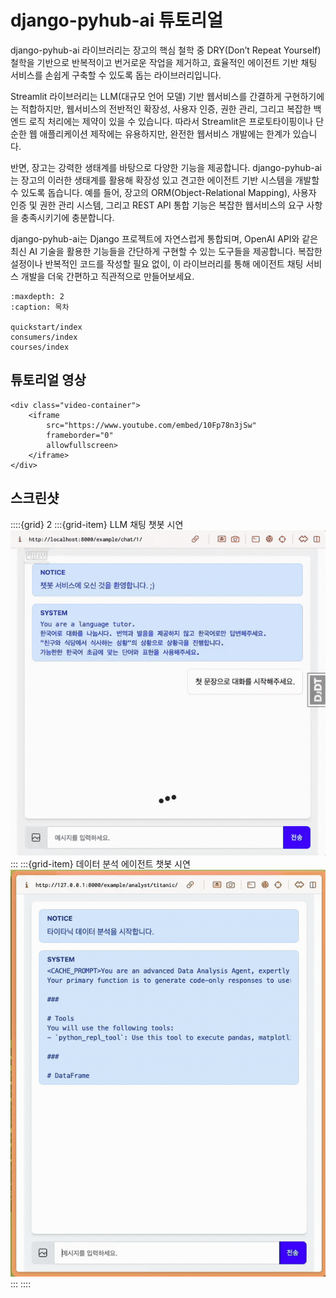 # django-pyhub-ai 튜토리얼

django-pyhub-ai 라이브러리는 장고의 핵심 철학 중 DRY(Don’t Repeat Yourself) 철학을 기반으로 반복적이고 번거로운 작업을 제거하고, 효율적인 에이전트 기반 채팅 서비스를 손쉽게 구축할 수 있도록 돕는 라이브러리입니다.

Streamlit 라이브러리는 LLM(대규모 언어 모델) 기반 웹서비스를 간결하게 구현하기에는 적합하지만, 웹서비스의 전반적인 확장성, 사용자 인증, 권한 관리, 그리고 복잡한 백엔드 로직 처리에는 제약이 있을 수 있습니다. 따라서 Streamlit은 프로토타이핑이나 단순한 웹 애플리케이션 제작에는 유용하지만, 완전한 웹서비스 개발에는 한계가 있습니다.

반면, 장고는 강력한 생태계를 바탕으로 다양한 기능을 제공합니다. django-pyhub-ai는 장고의 이러한 생태계를 활용해 확장성 있고 견고한 에이전트 기반 시스템을 개발할 수 있도록 돕습니다. 예를 들어, 장고의 ORM(Object-Relational Mapping), 사용자 인증 및 권한 관리 시스템, 그리고 REST API 통합 기능은 복잡한 웹서비스의 요구 사항을 충족시키기에 충분합니다.

django-pyhub-ai는 Django 프로젝트에 자연스럽게 통합되며, OpenAI API와 같은 최신 AI 기술을 활용한 기능들을 간단하게 구현할 수 있는 도구들을 제공합니다. 복잡한 설정이나 반복적인 코드를 작성할 필요 없이, 이 라이브러리를 통해 에이전트 채팅 서비스 개발을 더욱 간편하고 직관적으로 만들어보세요.

```{toctree}
:maxdepth: 2
:caption: 목차

quickstart/index
consumers/index
courses/index
```

## 튜토리얼 영상

```{raw} html
<div class="video-container">
    <iframe
        src="https://www.youtube.com/embed/10Fp78n3jSw"
        frameborder="0"
        allowfullscreen>
    </iframe>
</div>
```

## 스크린샷

::::{grid} 2
:::{grid-item} LLM 채팅 챗봇 시연
![LLM 채팅 챗봇 시연](./assets/screenshot-01.gif)
:::
:::{grid-item} 데이터 분석 에이전트 챗봇 시연
![데이터 분석 에이전트 챗봇 시연](./assets/screenshot-02.gif)
:::
::::

